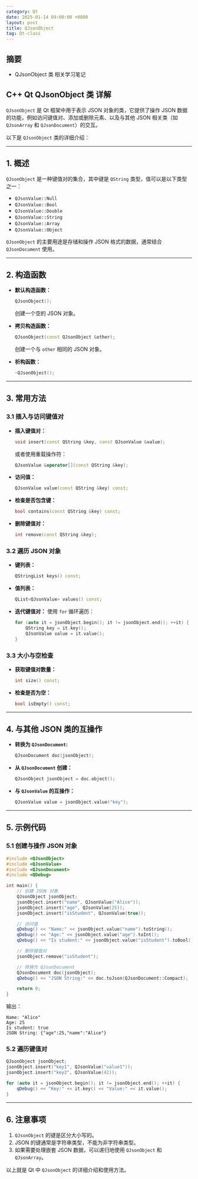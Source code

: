 ```yaml
---
category: Qt
date: 2025-01-14 09:00:00 +0800
layout: post
title: QJsonObject
tag: Qt-class
---
```

## 摘要

+ QJsonObject 类 相关学习笔记

<!--more-->

## C++ Qt QJsonObject 类 详解

`QJsonObject` 是 Qt 框架中用于表示 JSON 对象的类，它提供了操作 JSON 数据的功能，例如访问键值对、添加或删除元素、以及与其他 JSON 相关类（如 `QJsonArray` 和 `QJsonDocument`）的交互。

以下是 `QJsonObject` 类的详细介绍：

---

## **1. 概述**
`QJsonObject` 是一种键值对的集合，其中键是 `QString` 类型，值可以是以下类型之一：
- `QJsonValue::Null`
- `QJsonValue::Bool`
- `QJsonValue::Double`
- `QJsonValue::String`
- `QJsonValue::Array`
- `QJsonValue::Object`

`QJsonObject` 的主要用途是存储和操作 JSON 格式的数据，通常结合 `QJsonDocument` 使用。

---

## **2. 构造函数**

- **默认构造函数：**
  ```cpp
  QJsonObject();
  ```
  创建一个空的 JSON 对象。

- **拷贝构造函数：**
  ```cpp
  QJsonObject(const QJsonObject &other);
  ```
  创建一个与 `other` 相同的 JSON 对象。

- **析构函数：**
  ```cpp
  ~QJsonObject();
  ```

---

## **3. 常用方法**

### **3.1 插入与访问键值对**
- **插入键值对：**
  ```cpp
  void insert(const QString &key, const QJsonValue &value);
  ```
  或者使用重载操作符：
  ```cpp
  QJsonValue &operator[](const QString &key);
  ```

- **访问值：**
  ```cpp
  QJsonValue value(const QString &key) const;
  ```

- **检查是否包含键：**
  ```cpp
  bool contains(const QString &key) const;
  ```

- **删除键值对：**
  ```cpp
  int remove(const QString &key);
  ```

### **3.2 遍历 JSON 对象**
- **键列表：**
  ```cpp
  QStringList keys() const;
  ```

- **值列表：**
  ```cpp
  QList<QJsonValue> values() const;
  ```

- **迭代键值对：**
  使用 `for` 循环遍历：
  ```cpp
  for (auto it = jsonObject.begin(); it != jsonObject.end(); ++it) {
      QString key = it.key();
      QJsonValue value = it.value();
  }
  ```

### **3.3 大小与空检查**
- **获取键值对数量：**
  ```cpp
  int size() const;
  ```

- **检查是否为空：**
  ```cpp
  bool isEmpty() const;
  ```

---

## **4. 与其他 JSON 类的互操作**

- **转换为 `QJsonDocument`:**
  ```cpp
  QJsonDocument doc(jsonObject);
  ```

- **从 `QJsonDocument` 创建：**
  ```cpp
  QJsonObject jsonObject = doc.object();
  ```

- **与 `QJsonValue` 的互操作：**
  ```cpp
  QJsonValue value = jsonObject.value("key");
  ```

---

## **5. 示例代码**

### **5.1 创建与操作 JSON 对象**
```cpp
#include <QJsonObject>
#include <QJsonValue>
#include <QJsonDocument>
#include <QDebug>

int main() {
    // 创建 JSON 对象
    QJsonObject jsonObject;
    jsonObject.insert("name", QJsonValue("Alice"));
    jsonObject.insert("age", QJsonValue(25));
    jsonObject.insert("isStudent", QJsonValue(true));

    // 访问值
    qDebug() << "Name:" << jsonObject.value("name").toString();
    qDebug() << "Age:" << jsonObject.value("age").toInt();
    qDebug() << "Is student:" << jsonObject.value("isStudent").toBool();

    // 删除键值对
    jsonObject.remove("isStudent");

    // 转换为 QJsonDocument
    QJsonDocument doc(jsonObject);
    qDebug() << "JSON String:" << doc.toJson(QJsonDocument::Compact);

    return 0;
}
```

输出：
```
Name: "Alice"
Age: 25
Is student: true
JSON String: {"age":25,"name":"Alice"}
```

### **5.2 遍历键值对**
```cpp
QJsonObject jsonObject;
jsonObject.insert("key1", QJsonValue("value1"));
jsonObject.insert("key2", QJsonValue(42));

for (auto it = jsonObject.begin(); it != jsonObject.end(); ++it) {
    qDebug() << "Key:" << it.key() << "Value:" << it.value();
}
```

---

## **6. 注意事项**
1. `QJsonObject` 的键是区分大小写的。
2. JSON 的键通常是字符串类型，不能为非字符串类型。
3. 如果需要处理嵌套 JSON 数据，可以递归地使用 `QJsonObject` 和 `QJsonArray`。

以上就是 Qt 中 `QJsonObject` 的详细介绍和使用方法。